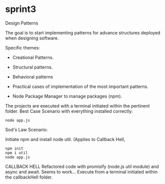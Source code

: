 # sprint3
Design Patterns

The goal is to start implementing patterns for advance structures deployed when designing software.

Specific themes:

* Creational Patterns.

* Structural patterns.

* Behavioral patterns

* Practical cases of implementation of the most important patterns.

* Node Package Manager to manage packages (npm).

The projects are executed with a terminal initiated within the pertinent folder.
Best Case Scenario with everything installed correctly:
```
node app.js
```
Sod's Law Scenario:

Initiate npm and install node util. (Applies to Callback Hell, 

```
npm init 
npm i util
node app.js
```


CALLBACK HELL
Refactored code with promisify (node.js util module) and async and await. Seems to work...
Execute from a terminal initiated within the callbackHell folder.




